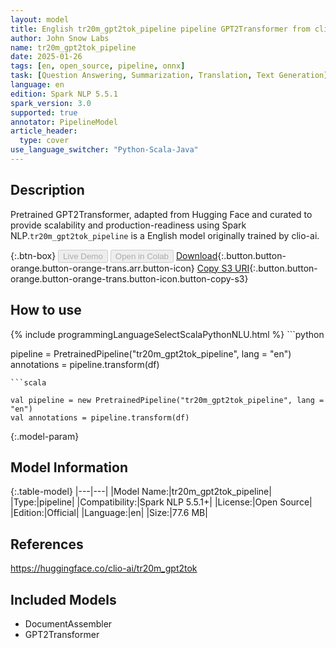 ```yaml
---
layout: model
title: English tr20m_gpt2tok_pipeline pipeline GPT2Transformer from clio-ai
author: John Snow Labs
name: tr20m_gpt2tok_pipeline
date: 2025-01-26
tags: [en, open_source, pipeline, onnx]
task: [Question Answering, Summarization, Translation, Text Generation]
language: en
edition: Spark NLP 5.5.1
spark_version: 3.0
supported: true
annotator: PipelineModel
article_header:
  type: cover
use_language_switcher: "Python-Scala-Java"
---
```


## Description

Pretrained GPT2Transformer, adapted from Hugging Face and curated to provide scalability and production-readiness using Spark NLP.`tr20m_gpt2tok_pipeline` is a English model originally trained by clio-ai.

{:.btn-box}
<button class="button button-orange" disabled>Live Demo</button>
<button class="button button-orange" disabled>Open in Colab</button>
[Download](https://s3.amazonaws.com/auxdata.johnsnowlabs.com/public/models/tr20m_gpt2tok_pipeline_en_5.5.1_3.0_1737874418454.zip){:.button.button-orange.button-orange-trans.arr.button-icon}
[Copy S3 URI](s3://auxdata.johnsnowlabs.com/public/models/tr20m_gpt2tok_pipeline_en_5.5.1_3.0_1737874418454.zip){:.button.button-orange.button-orange-trans.button-icon.button-copy-s3}

## How to use



<div class="tabs-box" markdown="1">
{% include programmingLanguageSelectScalaPythonNLU.html %}
```python

pipeline = PretrainedPipeline("tr20m_gpt2tok_pipeline", lang = "en")
annotations =  pipeline.transform(df)   

```
```scala

val pipeline = new PretrainedPipeline("tr20m_gpt2tok_pipeline", lang = "en")
val annotations = pipeline.transform(df)

```
</div>

{:.model-param}
## Model Information

{:.table-model}
|---|---|
|Model Name:|tr20m_gpt2tok_pipeline|
|Type:|pipeline|
|Compatibility:|Spark NLP 5.5.1+|
|License:|Open Source|
|Edition:|Official|
|Language:|en|
|Size:|77.6 MB|

## References

https://huggingface.co/clio-ai/tr20m_gpt2tok

## Included Models

- DocumentAssembler
- GPT2Transformer